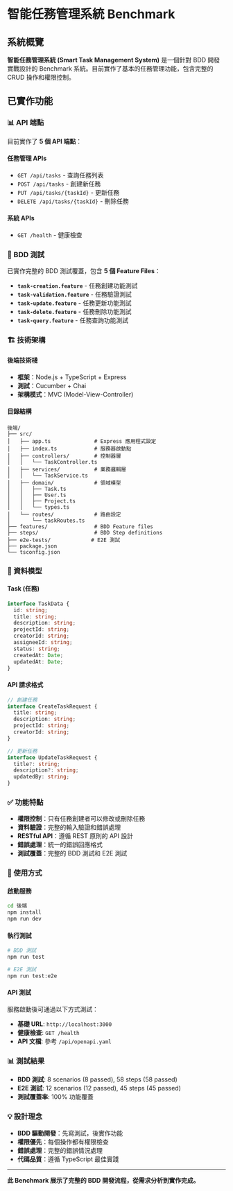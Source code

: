 # 智能任務管理系統 Benchmark

## 系統概覽

**智能任務管理系統 (Smart Task Management System)** 是一個針對 BDD 開發實戰設計的 Benchmark 系統。目前實作了基本的任務管理功能，包含完整的 CRUD 操作和權限控制。

## 已實作功能

### 📊 API 端點

目前實作了 **5 個 API 端點**：

#### 任務管理 APIs

- `GET /api/tasks` - 查詢任務列表
- `POST /api/tasks` - 創建新任務
- `PUT /api/tasks/{taskId}` - 更新任務
- `DELETE /api/tasks/{taskId}` - 刪除任務

#### 系統 APIs

- `GET /health` - 健康檢查

### 🧪 BDD 測試

已實作完整的 BDD 測試覆蓋，包含 **5 個 Feature Files**：

- **`task-creation.feature`** - 任務創建功能測試
- **`task-validation.feature`** - 任務驗證測試
- **`task-update.feature`** - 任務更新功能測試
- **`task-delete.feature`** - 任務刪除功能測試
- **`task-query.feature`** - 任務查詢功能測試

### 🏗️ 技術架構

#### 後端技術棧

- **框架**：Node.js + TypeScript + Express
- **測試**：Cucumber + Chai
- **架構模式**：MVC (Model-View-Controller)

#### 目錄結構

```
後端/
├── src/
│   ├── app.ts              # Express 應用程式設定
│   ├── index.ts            # 服務器啟動點
│   ├── controllers/        # 控制器層
│   │   └── TaskController.ts
│   ├── services/           # 業務邏輯層
│   │   └── TaskService.ts
│   ├── domain/             # 領域模型
│   │   ├── Task.ts
│   │   ├── User.ts
│   │   ├── Project.ts
│   │   └── types.ts
│   └── routes/             # 路由設定
│       └── taskRoutes.ts
├── features/               # BDD Feature files
├── steps/                  # BDD Step definitions
├── e2e-tests/             # E2E 測試
├── package.json
└── tsconfig.json
```

### 📝 資料模型

#### Task (任務)

```typescript
interface TaskData {
  id: string;
  title: string;
  description: string;
  projectId: string;
  creatorId: string;
  assigneeId: string;
  status: string;
  createdAt: Date;
  updatedAt: Date;
}
```

#### API 請求格式

```typescript
// 創建任務
interface CreateTaskRequest {
  title: string;
  description: string;
  projectId: string;
  creatorId: string;
}

// 更新任務
interface UpdateTaskRequest {
  title?: string;
  description?: string;
  updatedBy: string;
}
```

### ✅ 功能特點

- **權限控制**：只有任務創建者可以修改或刪除任務
- **資料驗證**：完整的輸入驗證和錯誤處理
- **RESTful API**：遵循 REST 原則的 API 設計
- **錯誤處理**：統一的錯誤回應格式
- **測試覆蓋**：完整的 BDD 測試和 E2E 測試

### 🚀 使用方式

#### 啟動服務

```bash
cd 後端
npm install
npm run dev
```

#### 執行測試

```bash
# BDD 測試
npm run test

# E2E 測試
npm run test:e2e
```

#### API 測試

服務啟動後可通過以下方式測試：

- **基礎 URL**: `http://localhost:3000`
- **健康檢查**: `GET /health`
- **API 文檔**: 參考 `/api/openapi.yaml`

### 📊 測試結果

- **BDD 測試**: 8 scenarios (8 passed), 58 steps (58 passed)
- **E2E 測試**: 12 scenarios (12 passed), 45 steps (45 passed)
- **測試覆蓋率**: 100% 功能覆蓋

### 💡 設計理念

- **BDD 驅動開發**：先寫測試，後實作功能
- **權限優先**：每個操作都有權限檢查
- **錯誤處理**：完整的錯誤情況處理
- **代碼品質**：遵循 TypeScript 最佳實踐

---

**此 Benchmark 展示了完整的 BDD 開發流程，從需求分析到實作完成。**
